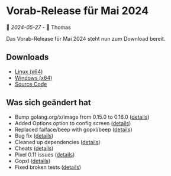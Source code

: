# Vorab-Release für Mai 2024

📅 *2024-05-27* - 🧔 Thomas

Das Vorab-Release für Mai 2024 steht nun zum Download bereit.

## Downloads

- [Linux (x64)](http://www.retro-carnage.net/releases/Retro-Carnage-Linux.zip)
- [Windows (x64)](http://www.retro-carnage.net/releases/Retro-Carnage-Windows.zip)
- [Source Code](http://www.retro-carnage.net/releases/Retro-Carnage-Code.zip)

## Was sich geändert hat

- Bump golang.org/x/image from 0.15.0 to 0.16.0 ([details](https://github.com/Retro-Carnage-Team/retro-carnage/pull/94))
- Added Options option to config screen ([details](https://github.com/Retro-Carnage-Team/retro-carnage/pull/93))
- Replaced faiface/beep with gopxl/beep ([details](https://github.com/Retro-Carnage-Team/retro-carnage/pull/99))
- Bug fix ([details](https://github.com/Retro-Carnage-Team/retro-carnage/pull/100))
- Cleaned up dependencies ([details](https://github.com/Retro-Carnage-Team/retro-carnage/pull/102))
- Cheats ([details](https://github.com/Retro-Carnage-Team/retro-carnage/pull/103))
- Pixel 0.11 issues ([details](https://github.com/Retro-Carnage-Team/retro-carnage/pull/104))
- Gopxl ([details](https://github.com/Retro-Carnage-Team/retro-carnage/pull/105))
- Fixed broken tests ([details](https://github.com/Retro-Carnage-Team/retro-carnage/pull/106))
